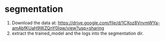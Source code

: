 # segmentation

1. Download the data at: https://drive.google.com/file/d/1CXoz8VnvmWYa-amAbfKUaH9WZQnY0Iqw/view?usp=sharing
2. extract the trained_model and the logs into the segmentation dir.



